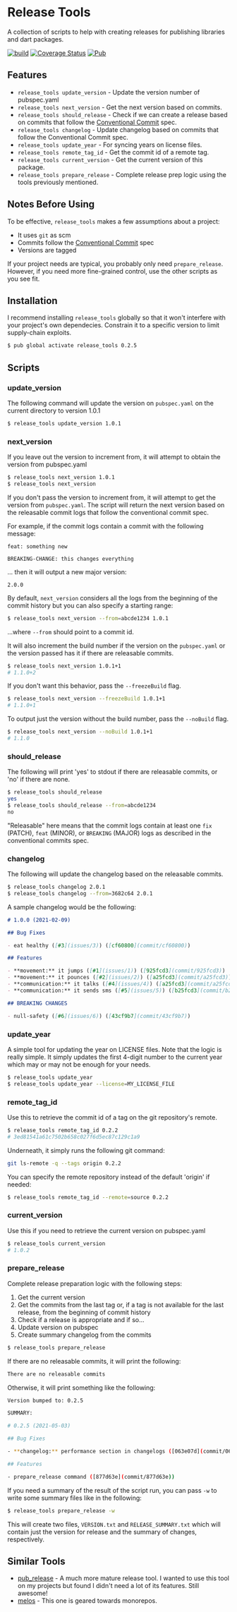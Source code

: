 # Release Tools

A collection of scripts to help with creating releases for publishing libraries and dart packages.


[![build](https://github.com/asartalo/release_tools/actions/workflows/ci.yml/badge.svg)](https://github.com/asartalo/release_tools/actions/workflows/ci.yml) [![Coverage Status](https://coveralls.io/repos/github/asartalo/release_tools/badge.svg?branch=main)](https://coveralls.io/github/asartalo/release_tools?branch=main)
 [![Pub](https://img.shields.io/pub/v/release_tools.svg)](https://pub.dev/packages/release_tools)
## Features

- `release_tools update_version` - Update the version number of pubspec.yaml
- `release_tools next_version` - Get the next version based on commits.
- `release_tools should_release` - Check if we can create a release based on commits that follow the [Conventional Commit](https://www.conventionalcommits.org/) spec.
- `release_tools changelog` - Update changelog based on commits that follow the Conventional Commit spec.
- `release_tools update_year` - For syncing years on license files.
- `release_tools remote_tag_id` - Get the commit id of a remote tag.
- `release_tools current_version` - Get the current version of this package.
- `release_tools prepare_release` - Complete release prep logic using the tools previously mentioned.

## Notes Before Using

To be effective, `release_tools` makes a few assumptions about a project:

- It uses `git` as scm
- Commits follow the [Conventional Commit](https://www.conventionalcommits.org/) spec
- Versions are tagged

If your project needs are typical, you probably only need `prepare_release`. However, if you need more fine-grained control, use the other scripts as you see fit.

## Installation

I recommend installing `release_tools` globally so that it won't interfere with your project's own dependecies. Constrain it to a specific version to limit supply-chain exploits.

```sh
$ pub global activate release_tools 0.2.5
```

## Scripts

### update_version

The following command will update the version on `pubspec.yaml` on the current directory to version 1.0.1

```sh
$ release_tools update_version 1.0.1
```

### next_version

If you leave out the version to increment from, it will attempt to obtain the version from pubspec.yaml

```sh
$ release_tools next_version 1.0.1
$ release_tools next_version
```

If you don't pass the version to increment from, it will attempt to get the version from `pubspec.yaml`. The script will return the next version based on the releasable commit logs that follow the conventional commit spec.

For example, if the commit logs contain a commit with the following message:

```
feat: something new

BREAKING-CHANGE: this changes everything
```

... then it will output a new major version:
```
2.0.0
```

By default, `next_version` considers all the logs from the beginning of the commit history but you can also specify a starting range:

```sh
$ release_tools next_version --from=abcde1234 1.0.1
```

...where `--from` should point to a commit id.

It will also increment the build number if the version on the `pubspec.yaml` or the version passed has it if there are releasable commits.

```sh
$ release_tools next_version 1.0.1+1
# 1.1.0+2
```

If you don't want this behavior, pass the `--freezeBuild` flag.

```sh
$ release_tools next_version --freezeBuild 1.0.1+1
# 1.1.0+1
```

To output just the version without the build number, pass the `--noBuild` flag.

```sh
$ release_tools next_version --noBuild 1.0.1+1
# 1.1.0
```

### should_release

The following will print 'yes' to stdout if there are releasable commits, or 'no' if there are none.

```sh
$ release_tools should_release
yes
$ release_tools should_release --from=abcde1234
no
```

"Releasable" here means that the commit logs contain at least one `fix` (PATCH), `feat` (MINOR), or `BREAKING` (MAJOR) logs as described in the conventional commits spec.

### changelog

The following will update the changelog based on the releasable commits.

```sh
$ release_tools changelog 2.0.1
$ release_tools changelog --from=3682c64 2.0.1
```

A sample changelog would be the following:

```markdown
# 1.0.0 (2021-02-09)

## Bug Fixes

- eat healthy ([#3](issues/3)) ([cf60800](commit/cf60800))

## Features

- **movement:** it jumps ([#1](issues/1)) ([925fcd3](commit/925fcd3))
- **movement:** it pounces ([#2](issues/2)) ([a25fcd3](commit/a25fcd3))
- **communication:** it talks ([#4](issues/4)) ([a25fcd3](commit/a25fcd3))
- **communication:** it sends sms ([#5](issues/5)) ([b25fcd3](commit/b25fcd3))

## BREAKING CHANGES

- null-safety ([#6](issues/6)) ([43cf9b7](commit/43cf9b7))
```

### update_year

A simple tool for updating the year on LICENSE files. Note that the logic is really simple. It simply updates the first 4-digit number to the current year which may or may not be enough for your needs.

```sh
$ release_tools update_year
$ release_tools update_year --license=MY_LICENSE_FILE
```

### remote_tag_id

Use this to retrieve the commit id of a tag on the git repository's remote.

```sh
$ release_tools remote_tag_id 0.2.2
# 3ed81541a61c7502b658c027f6d5ec87c129c1a9
```

Underneath, it simply runs the following git command:

```sh
git ls-remote -q --tags origin 0.2.2
```

You can specify the remote repository instead of the default 'origin' if needed:

```sh
$ release_tools remote_tag_id --remote=source 0.2.2
```

### current_version

Use this if you need to retrieve the current version on pubspec.yaml

```sh
$ release_tools current_version
# 1.0.2
```

### prepare_release

Complete release preparation logic with the following steps:

1. Get the current version
2. Get the commits from the last tag or, if a tag is not available for the last release, from the beginning of commit history
3. Check if a release is appropriate and if so...
4. Update version on pubspec
5. Create summary changelog from the commits

```sh
$ release_tools prepare_release
```

If there are no releasable commits, it will print the following:

```sh
There are no releasable commits
```

Otherwise, it will print something like the following:

```sh
Version bumped to: 0.2.5

SUMMARY:

# 0.2.5 (2021-05-03)

## Bug Fixes

- **changelog:** performance section in changelogs ([063e07d](commit/063e07d))

## Features

- prepare_release command ([877d63e](commit/877d63e))
```


If you need a summary of the result of the script run, you can pass `-w` to write some summary files like in the following:

```sh
$ release_tools prepare_release -w
```

This will create two files, `VERSION.txt` and `RELEASE_SUMMARY.txt` which will contain just the version for release and the summary of changes, respectively.

## Similar Tools

- [pub_release](https://pub.dev/packages/pub_release) - A much more mature release tool. I wanted to use this tool on my projects but found I didn't need a lot of its features. Still awesome!
- [melos](https://pub.dev/packages/melos) - This one is geared towards monorepos.